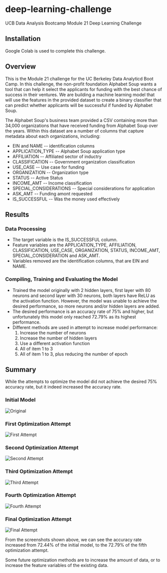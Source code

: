 # deep-learning-challenge
UCB Data Analysis Bootcamp Module 21 Deep Learning Challenge

## Installation

Google Colab is used to complete this challenge.


## Overview

This is the Module 21 challenge for the UC Berkeley Data Analyticd Boot Camp. In this challenge, the non-profit foundation Alphabet Soup wants a tool that can help it select the applicants for funding with the best chance of success in their ventures. We are building a machine learning model that will use the features in the provided dataset to create a binary classifier that can predict whether applicants will be successful if funded by Alphabet Soup.

The Alphabet Soup's business team provided a CSV containing more than 34,000 organizations that have received funding from Alphabet Soup over the years. Within this dataset are a number of columns that capture metadata about each organizations, including:
  * EIN and NAME -- identification columns
  * APPLICATION_TYPE -- Alphabet Soup application type
  * AFFILIATION -- Affiliated sector of inductry
  * CLASSIFICATION -- Government organization classification
  * USE_CASE -- Use case for funding
  * ORGANIZATION -- Organization type
  * STATUS -- Active Status
  * INCOME_AMT -- Income classification
  * SPECIAL_CONSIDERATIONS -- Special considerations for application
  * ASK_AMT -- Funding amont requested
  * IS_SUCCESSFUL -- Was the money used effectively

## Results
### Data Processing
* The target variable is the IS_SUCCESSFUL column.
* Feature variables are the APPLICATION_TYPE, AFFILIATION, CLASSIFICATION, USE_CASE, ORGANIZATION, STATUS, INCOME_AMT, SPECIAL_CONSIDERATION and ASK_AMT.
* Variables removed are the identification columns, that are EIN and NAME.

### Compiling, Training and Evaluating the Model
* Trained the model originally with 2 hidden layers, first layer with 80 neurons and second layer with 30 neurons, both layers have ReLU as the activation function. However, the model was unable to achieve the desired performance, so more neurons and/or hidden layers are added.
* The desired performance is an accuracy rate of 75% and higher, but unfortunately this model only reached 72.79% as its highest performance.
* Different methods are used in attempt to increase model performance:
  1. Increase the number of neurons
  2. Increase the number of hidden layers
  3. Use a different activation function
  4. All of item 1 to 3
  5. All of item 1 to 3, plus reducing the number of epoch

## Summary
While the attempts to optimize the model did not achieve the desired 75% accuracy rate, but it indeed increased the accuracy rate.

### Initial Model
![Original](https://github.com/sumiemma/deep-learning-challenge/assets/126445425/e3b52654-48df-4d48-b7f3-f7cb2f556eef)

### First Optimization Attempt
![First Attempt](https://github.com/sumiemma/deep-learning-challenge/assets/126445425/9f1340f1-a23d-4390-bb07-78315157fdae)

### Second Optimization Attempt
![Second Attempt](https://github.com/sumiemma/deep-learning-challenge/assets/126445425/a7761868-d876-41b4-829e-48e1c83e7c2f)

### Third Optimization Attempt
![Third Attempt](https://github.com/sumiemma/deep-learning-challenge/assets/126445425/a6ee058e-6615-4b68-9062-a8a9db00b983)

### Fourth Optimization Attempt
![Fourth Attempt](https://github.com/sumiemma/deep-learning-challenge/assets/126445425/3f80dd01-00d4-48e1-addc-0adf0c1dc4f7)

### Final Optimization Attempt
![Final Attempt](https://github.com/sumiemma/deep-learning-challenge/assets/126445425/9edfa052-d783-47da-ac23-6d6b35a4386e)

From the screenshots shown above, we can see the accuracy rate increased from 72.44% of the initial model, to the 72.79% of the fifth optimization attempt.

Some future optimization methods are to increase the amount of data, or to increase the feature variables of the existing data.
